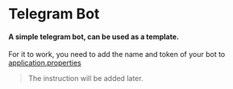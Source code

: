 # Telegram Bot

#### A simple telegram bot, can be used as a template.

For it to work, you need to add the name and token of your bot to [application.properties](src/main/resources/application.properties)

> The instruction will be added later.
